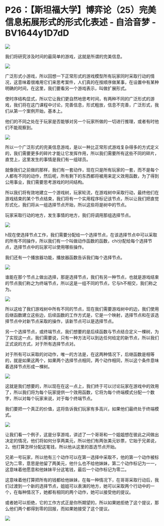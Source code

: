 # P26：【斯坦福大学】博弈论（25）完美信息拓展形式的形式化表述 - 自洽音梦 - BV1644y1D7dD

![](img/fa58bce082afffef100039f53641b29d_0.png)

我们将研究涉及时间的最简单的游戏，这就是所谓的完美信息。

![](img/fa58bce082afffef100039f53641b29d_2.png)

广泛形式小游戏，所以回想一下正常形式的游戏模型所有玩家同时采取行动的情况，这意味着很难用它们来思考案件，人们真的在按顺序做某事，在设置中有某种明确的时间，在这里，我们要看另一个游戏表示，叫做扩展形式。

使时序结构显式，所以它让我们更自然地思考时间，有两种不同的广泛形式的游戏，我们将在这门课程中讨论，完善信息，形式粗放，信息不完善，广泛形式，我们从第一个案例开始，基本上。

他们的不同之处在于玩家是否能够对另一个玩家所做的一切进行推理，或者有时他们不能观察到。

![](img/fa58bce082afffef100039f53641b29d_4.png)

所以一个广泛形式的完美信息游戏，是以一种比正常形式游戏复杂得多的方式定义的，我们需要更多的碎片才能让它发挥作用，所以我们需要所有这些不同的碎片，直觉上，这里发生的事情是我们有一组球员。

就像我们之前做的那样，我们有一套动作，现在只是所有玩家的一套，而不是每个人都有不同的动作，然后呢，所有剩下的东西都将被用来定义效用函数，为了得到公用事业，我们需要思考游戏的时间结构。

所以我们将有效地建立一个游戏树，玩家轮流，在游戏树中采取行动，最终他们在游戏结束的某个节点结束，我们将有一个实用程序标记该节点，所以让我们把直觉形式化，我们将从一组选择节点开始，所以这些将是树中的节点。

玩家采取行动的地方，发生事情的地方，我们将调用那组选择节点。

![](img/fa58bce082afffef100039f53641b29d_6.png)

h现在使选择节点工作，我们需要分配给一个选择节点，在该选择节点中可以采取的所有不同操作，所以我们有一个叫做动作函数的函数，chi分配给每个选择节点，选择节点中的玩家可以使用哪些操作。

我们还有一个播放器功能，播放器函数告诉我们每个选择节点。

![](img/fa58bce082afffef100039f53641b29d_8.png)

谁能在那个节点上做出选择，那是选择节点，我们有另一种节点，也就是游戏结束的节点我们称之为终端节点，所以这是一组不同的节点，它与h不相交，我们称之为。



![](img/fa58bce082afffef100039f53641b29d_10.png)

所以这给了我们游戏树中所有不同的节点，现在我们需要游戏树中的边，我们使用后继函数建立这些边，后续函数的工作方式是，它是一个映射，选择节点和在该选择节点中对新节点采取的操作，该新节点可以是选择节点。

另一个选择节点，或终端节点，我们想要的是后续函数与节点结合定义一棵树，为了实现这一点，我们需要说，只有一种方法可以到达任何给定的新节点，所以我们正式说的方式，对于所有选择节点对。

对于所有可以采取的对动作，唯一的方法是，在这两种情况下，后继函数是相等的，就是如果这两个，如果两个选择节点相同，两个动作相同，所以这个条件意味着选择节点形成一棵树。



![](img/fa58bce082afffef100039f53641b29d_12.png)

这就是我们想要的，所以现在在这一点上，我们终于可以讨论玩家在游戏中的效用了，所以我们将为每个玩家提供一个效用函数，它将为每个终端模式分配一个数字，所以对每个玩家来说，对于每个终端节点。

我们要把一个真正的价值，这将告诉我们玩家有多高兴，如果他们最终处于终端模式。

![](img/fa58bce082afffef100039f53641b29d_14.png)

让我们看一个例子，这是分享游戏，讲述了一个哥哥和一个姐姐想在彼此之间做出决定的情况，他们将如何分享两美元，所以他们有两张美元钞票，它始于兄弟说，2。他打算怎样分配这笔钱，所以他从这里的首选节点开始。

兄弟一号玩家，所以他有三个动作可以在第一选择中采取不，他的第一个动作被标记为二零，意思是他留了两美元，他什么也不给他妹妹，第二个动作标记为一一，这意味着他愿意和他妹妹平分这笔钱，最后一个动作标记为零二。

这意味着他打算把所有的钱都给他妹妹，在每一种情况下，在哥哥采取行动后，我们过渡到一个新的选择节点，姐姐可以表演的地方，她可以采取两个行动中的一个，在每种情况下，她都有相同的两个动作，她可以接受他的提议。

或者她可以拒绝，它的工作方式正是你所期望的，所以如果她拒绝了这个提议，那么他们两个都得到零的回报，而如果她接受了这个提议。



![](img/fa58bce082afffef100039f53641b29d_16.png)